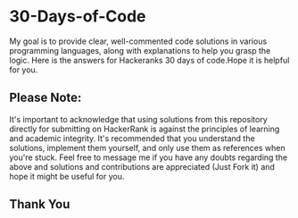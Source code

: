 # 30-Days-of-Code
My goal is to provide clear, well-commented code solutions in various programming languages, along with explanations to help you grasp the logic. Here is the answers for Hackeranks 30 days of code.Hope it is helpful for you.
## Please Note: 
It's important to acknowledge that using solutions from this repository directly for submitting on HackerRank is against the principles of learning and academic integrity. 
It's recommended that you understand the solutions, implement them yourself, and only use them as references when you're stuck.
Feel free to message me if you have any doubts regarding the above and solutions and contributions are appreciated (Just Fork it) and hope it might be useful for you.
## Thank You
